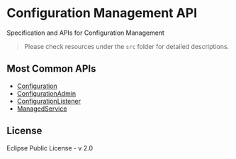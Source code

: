 # Configuration Management API

Specification and APIs for Configuration Management

> Please check resources under the `src` folder for detailed descriptions.

## Most Common APIs

- [Configuration](./src/configuration.ts)
- [ConfigurationAdmin](./src/configuration-admin.ts)
- [ConfigurationListener](./src/configuration-listener.ts)
- [ManagedService](./src/managed-service.ts)

## License

Eclipse Public License - v 2.0
